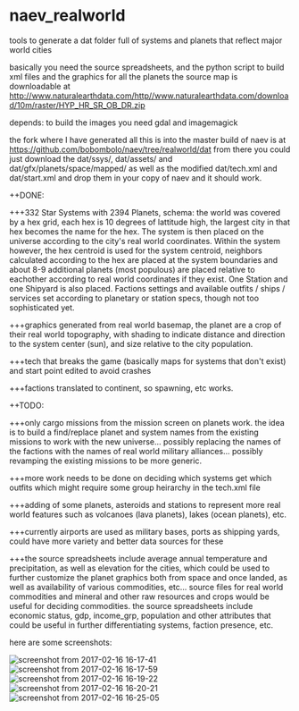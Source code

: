 # naev_realworld
tools to generate a dat folder full of systems and planets that reflect major world cities

basically you need the source spreadsheets, and the python script to build xml files and the graphics for all the planets
the source map is downloadable at http://www.naturalearthdata.com/http//www.naturalearthdata.com/download/10m/raster/HYP_HR_SR_OB_DR.zip

depends: to build the images you need gdal and imagemagick

the fork where I have generated all this is into the master build of naev is at https://github.com/bobombolo/naev/tree/realworld/dat from there you could just download the dat/ssys/, dat/assets/ and dat/gfx/planets/space/mapped/ as well as the modified dat/tech.xml and dat/start.xml and drop them in your copy of naev and it should work.

++DONE:

+++332 Star Systems with 2394 Planets, schema: the world was covered by a hex grid, each hex is 10 degrees of lattitude high, the largest city in that hex becomes the name for the hex. The system is then placed on the universe according to the city's real world coordinates. Within the system however, the hex centroid is used for the system centroid, neighbors calculated according to the hex are placed at the system boundaries and about 8-9 additional planets (most populous) are placed relative to eachother according to real world coordinates if they exist. One Station and one Shipyard is also placed. Factions settings and available outfits / ships / services set according to planetary or station specs, though not too sophisticated yet.

+++graphics generated from real world basemap, the planet are a crop of their real world topography, with shading to indicate distance and direction to the system center (sun), and size relative to the city population.

+++tech that breaks the game (basically maps for systems that don't exist) and start point edited to avoid crashes

+++factions translated to continent, so spawning, etc works.

++TODO:

+++only cargo missions from the mission screen on planets work. the idea is to build a find/replace planet and system names from the existing missions to work with the new universe... possibly replacing the names of the factions with the names of real world military alliances... possibly revamping the existing missions to be more generic.

+++more work needs to be done on deciding which systems get which outfits which might require some group heirarchy in the tech.xml file

+++adding of some planets, asteroids and stations to represent more real world features such as volcanoes (lava planets), lakes (ocean planets), etc.

+++currently airports are used as military bases, ports as shipping yards, could have more variety and better data sources for these

+++the source spreadsheets include average annual temperature and precipitation, as well as elevation for the cities, which could be used to further customize the planet graphics both from space and once landed, as well as availability of various commodities, etc... source files for real world commodities and mineral and other raw resources and crops would be useful for deciding commodities. the source spreadsheets include economic status, gdp, income_grp, population and other attributes that could be useful in further differentiating systems, faction presence, etc.


here are some screenshots:

![screenshot from 2017-02-16 16-17-41](https://cloud.githubusercontent.com/assets/25610408/23041742/f46f42f0-f463-11e6-8f83-f84848e81a52.png)
![screenshot from 2017-02-16 16-17-59](https://cloud.githubusercontent.com/assets/25610408/23041743/f46fd10c-f463-11e6-9e63-b6dc03e177c1.png)
![screenshot from 2017-02-16 16-19-22](https://cloud.githubusercontent.com/assets/25610408/23041744/f46fda3a-f463-11e6-86a8-f25945255d77.png)
![screenshot from 2017-02-16 16-20-21](https://cloud.githubusercontent.com/assets/25610408/23041741/f46c02d4-f463-11e6-8ede-6d4c5efac9f5.png)
![screenshot from 2017-02-16 16-25-05](https://cloud.githubusercontent.com/assets/25610408/23041853/82002bac-f464-11e6-9e63-3c2b03157eb4.png)
